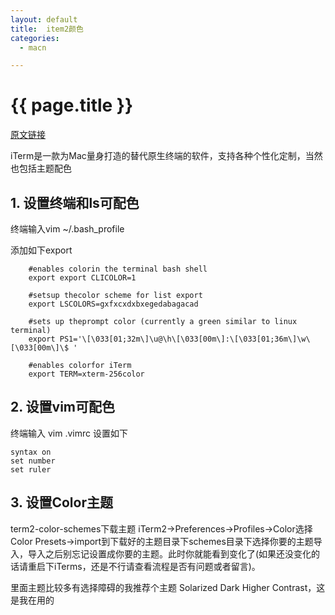 ```yaml
---
layout: default
title:  item2颜色
categories:
  - macn

---
```

# {{ page.title }}

[原文链接](http://www.jianshu.com/p/33deff6b8a63)

iTerm是一款为Mac量身打造的替代原生终端的软件，支持各种个性化定制，当然也包括主题配色

## 1. 设置终端和ls可配色

终端输入vim ~/.bash_profile

添加如下export
 
        #enables colorin the terminal bash shell
        export export CLICOLOR=1

        #setsup thecolor scheme for list export
        export LSCOLORS=gxfxcxdxbxegedabagacad

        #sets up theprompt color (currently a green similar to linux terminal)
        export PS1='\[\033[01;32m\]\u@\h\[\033[00m\]:\[\033[01;36m\]\w\[\033[00m\]\$ '

        #enables colorfor iTerm
        export TERM=xterm-256color

## 2. 设置vim可配色

终端输入 vim .vimrc
设置如下

	syntax on
	set number
	set ruler


## 3. 设置Color主题

term2-color-schemes下载主题
iTerm2->Preferences->Profiles->Color选择Color Presets->import到下载好的主题目录下schemes目录下选择你要的主题导入，导入之后别忘记设置成你要的主题。此时你就能看到变化了(如果还没变化的话请重启下iTerms，还是不行请查看流程是否有问题或者留言)。

里面主题比较多有选择障碍的我推荐个主题 Solarized Dark Higher Contrast，这是我在用的
